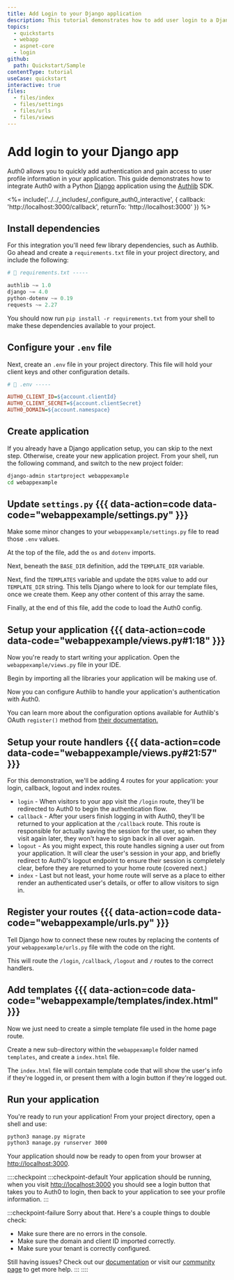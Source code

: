 ```yaml
---
title: Add Login to your Django application
description: This tutorial demonstrates how to add user login to a Django application.
topics:
  - quickstarts
  - webapp
  - aspnet-core
  - login
github:
  path: Quickstart/Sample
contentType: tutorial
useCase: quickstart
interactive: true
files:
  - files/index
  - files/settings
  - files/urls
  - files/views
---
```


<!-- markdownlint-disable MD025 MD034 -->

# Add login to your Django app

Auth0 allows you to quickly add authentication and gain access to user profile information in your application. This guide demonstrates how to integrate Auth0 with a Python [Django](https://www.djangoproject.com/) application using the [Authlib](https://authlib.org/) SDK.

<%= include('../../_includes/_configure_auth0_interactive', {
callback: 'http://localhost:3000/callback',
returnTo: 'http://localhost:3000'
}) %>

## Install dependencies

For this integration you'll need few library dependencies, such as Authlib. Go ahead and create a `requirements.txt` file in your project directory, and include the following:

```python
# 📁 requirements.txt -----

authlib ~= 1.0
django ~= 4.0
python-dotenv ~= 0.19
requests ~= 2.27
```

You should now run `pip install -r requirements.txt` from your shell to make these dependencies available to your project.

## Configure your `.env` file

Next, create an `.env` file in your project directory. This file will hold your client keys and other configuration details.

```ini
# 📁 .env -----

AUTH0_CLIENT_ID=${account.clientId}
AUTH0_CLIENT_SECRET=${account.clientSecret}
AUTH0_DOMAIN=${account.namespace}
```

## Create application

If you already have a Django application setup, you can skip to the next step. Otherwise, create your new application project. From your shell, run the following command, and switch to the new project folder:

```sh
django-admin startproject webappexample
cd webappexample
```

## Update `settings.py` {{{ data-action=code data-code="webappexample/settings.py" }}}

Make some minor changes to your `webappexample/settings.py` file to read those `.env` values.

At the top of the file, add the `os` and `dotenv` imports.

Next, beneath the `BASE_DIR` definition, add the `TEMPLATE_DIR` variable.

Next, find the `TEMPLATES` variable and update the `DIRS` value to add our `TEMPLATE_DIR` string. This tells Django where to look for our template files, once we create them. Keep any other content of this array the same.

Finally, at the end of this file, add the code to load the Auth0 config.

## Setup your application {{{ data-action=code data-code="webappexample/views.py#1:18" }}}

Now you're ready to start writing your application. Open the `webappexample/views.py` file in your IDE.

Begin by importing all the libraries your application will be making use of.

Now you can configure Authlib to handle your application's authentication with Auth0.

You can learn more about the configuration options available for Authlib's OAuth `register()` method from [their documentation.](https://docs.authlib.org/en/latest/client/frameworks.html#using-oauth-2-0-to-log-in)

## Setup your route handlers {{{ data-action=code data-code="webappexample/views.py#21:57" }}}

For this demonstration, we'll be adding 4 routes for your application: your login, callback, logout and index routes.

- `login` - When visitors to your app visit the `/login` route, they'll be redirected to Auth0 to begin the authentication flow.
- `callback` - After your users finish logging in with Auth0, they'll be returned to your application at the `/callback` route. This route is responsible for actually saving the session for the user, so when they visit again later, they won't have to sign back in all over again.
- `logout` - As you might expect, this route handles signing a user out from your application. It will clear the user's session in your app, and briefly redirect to Auth0's logout endpoint to ensure their session is completely clear, before they are returned to your home route (covered next.)
- `index` - Last but not least, your home route will serve as a place to either render an authenticated user's details, or offer to allow visitors to sign in.

## Register your routes {{{ data-action=code data-code="webappexample/urls.py" }}}
 
Tell Django how to connect these new routes by replacing the contents of your `webappexample/urls.py` file with the code on the right.

This will route the `/login`, `/callback`, `/logout` and `/` routes to the correct handlers.

## Add templates {{{ data-action=code data-code="webappexample/templates/index.html" }}}

Now we just need to create a simple template file used in the home page route.

Create a new sub-directory within the `webappexample` folder named `templates`, and create a `index.html` file.

The `index.html` file will contain template code that will show the user's info if they're logged in, or present them with a login button if they're logged out. 

## Run your application

You're ready to run your application! From your project directory, open a shell and use:

```sh
python3 manage.py migrate
python3 manage.py runserver 3000
```

Your application should now be ready to open from your browser at [http://localhost:3000](http://localhost:3000).

::::checkpoint
:::checkpoint-default
Your application should be running, when you visit [http://localhost:3000](http://localhost:3000) you should see a login button that takes you to Auth0 to login, then back to your application to see your profile information.
:::

:::checkpoint-failure
Sorry about that. Here's a couple things to double check:
* Make sure there are no errors in the console.
* Make sure the domain and client ID imported correctly.
* Make sure your tenant is correctly configured.

Still having issues? Check out our [documentation](https://auth0.com/docs) or visit our [community page](https://community.auth0.com) to get more help.
:::
::::
